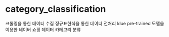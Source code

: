 # category_classification
크롤링을 통한 데이터 수집
정규표현식을 통한 데이터 전처리
klue pre-trained 모델을 이용한 네이버 쇼핑 데이터 카테고리 분류
